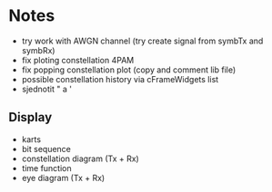 # Notes
- try work with AWGN channel (try create signal from symbTx and symbRx)
- fix ploting constellation 4PAM 
- fix popping constellation plot (copy and comment lib file)
- possible constellation history via cFrameWidgets list
- sjednotit " a '
## Display
- karts
- bit sequence
- constellation diagram (Tx + Rx)
- time function
- eye diagram (Tx + Rx)
